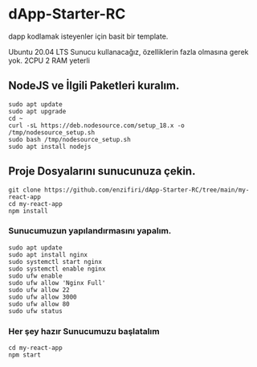 # dApp-Starter-RC
dapp kodlamak isteyenler için basit bir template.

Ubuntu 20.04 LTS Sunucu kullanacağız, özelliklerin fazla olmasına gerek yok. 2CPU 2 RAM yeterli

## NodeJS ve İlgili Paketleri kuralım.
```
sudo apt update
sudo apt upgrade
cd ~
curl -sL https://deb.nodesource.com/setup_18.x -o /tmp/nodesource_setup.sh
sudo bash /tmp/nodesource_setup.sh
sudo apt install nodejs

```

## Proje Dosyalarını sunucunuza çekin.
```
git clone https://github.com/enzifiri/dApp-Starter-RC/tree/main/my-react-app
cd my-react-app
npm install
```

### Sunucumuzun yapılandırmasını yapalım.
```
sudo apt update
sudo apt install nginx
sudo systemctl start nginx
sudo systemctl enable nginx
sudo ufw enable
sudo ufw allow 'Nginx Full'
sudo ufw allow 22
sudo ufw allow 3000
sudo ufw allow 80
sudo ufw status
```

### Her şey hazır Sunucumuzu başlatalım
```
cd my-react-app
npm start
```
